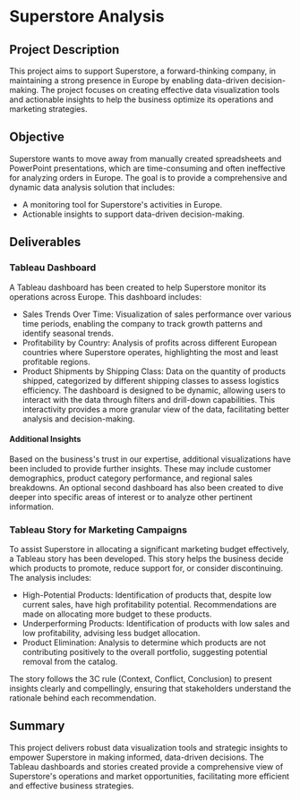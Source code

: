 # Superstore Analysis

## Project Description
This project aims to support Superstore, a forward-thinking company, in maintaining a strong presence in Europe by enabling data-driven decision-making. The project focuses on creating effective data visualization tools and actionable insights to help the business optimize its operations and marketing strategies.

## Objective
Superstore wants to move away from manually created spreadsheets and PowerPoint presentations, which are time-consuming and often ineffective for analyzing orders in Europe. The goal is to provide a comprehensive and dynamic data analysis solution that includes:

- A monitoring tool for Superstore's activities in Europe.
- Actionable insights to support data-driven decision-making.

## Deliverables
### Tableau Dashboard
A Tableau dashboard has been created to help Superstore monitor its operations across Europe. This dashboard includes:

- Sales Trends Over Time: Visualization of sales performance over various time periods, enabling the company to track growth patterns and identify seasonal trends.
- Profitability by Country: Analysis of profits across different European countries where Superstore operates, highlighting the most and least profitable regions.
- Product Shipments by Shipping Class: Data on the quantity of products shipped, categorized by different shipping classes to assess logistics efficiency.
The dashboard is designed to be dynamic, allowing users to interact with the data through filters and drill-down capabilities. This interactivity provides a more granular view of the data, facilitating better analysis and decision-making.

#### Additional Insights
Based on the business's trust in our expertise, additional visualizations have been included to provide further insights. These may include customer demographics, product category performance, and regional sales breakdowns. An optional second dashboard has also been created to dive deeper into specific areas of interest or to analyze other pertinent information.

### Tableau Story for Marketing Campaigns
To assist Superstore in allocating a significant marketing budget effectively, a Tableau story has been developed. This story helps the business decide which products to promote, reduce support for, or consider discontinuing. The analysis includes:

- High-Potential Products: Identification of products that, despite low current sales, have high profitability potential. Recommendations are made on allocating more budget to these products.
- Underperforming Products: Identification of products with low sales and low profitability, advising less budget allocation.
- Product Elimination: Analysis to determine which products are not contributing positively to the overall portfolio, suggesting potential removal from the catalog.

The story follows the 3C rule (Context, Conflict, Conclusion) to present insights clearly and compellingly, ensuring that stakeholders understand the rationale behind each recommendation.

## Summary
This project delivers robust data visualization tools and strategic insights to empower Superstore in making informed, data-driven decisions. The Tableau dashboards and stories created provide a comprehensive view of Superstore's operations and market opportunities, facilitating more efficient and effective business strategies.






